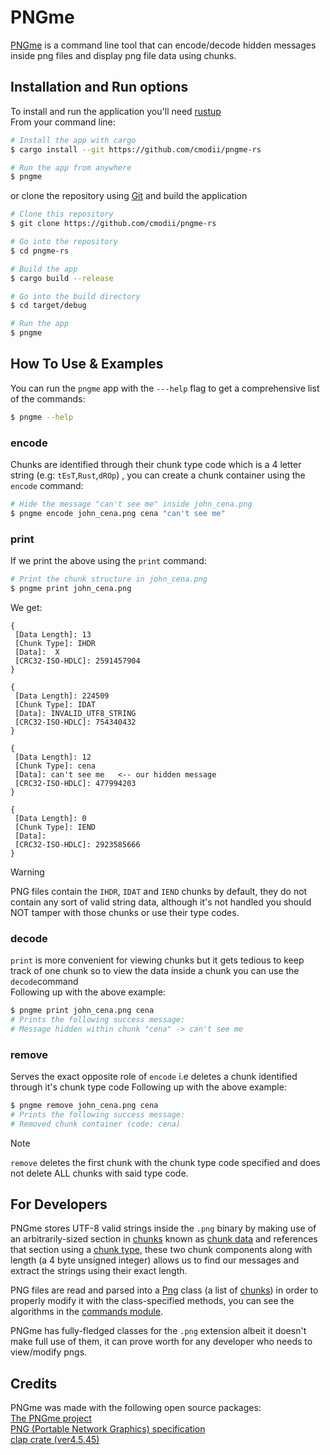 
# PNGme
[PNGme](https://jrdngr.github.io/pngme_book/introduction.html) is a command line tool that can encode/decode hidden messages inside png files and display png file data using chunks.
## Installation and Run options
To install and run the application you'll need  [rustup](https://www.rust-lang.org/tools/install)<br />From your command line:
```sh
# Install the app with cargo
$ cargo install --git https://github.com/cmodii/pngme-rs

# Run the app from anywhere
$ pngme
```

or clone the repository using [Git](https://git-scm.com/) and build the application
```sh
# Clone this repository
$ git clone https://github.com/cmodii/pngme-rs

# Go into the repository
$ cd pngme-rs

# Build the app
$ cargo build --release

# Go into the build directory
$ cd target/debug

# Run the app
$ pngme
```
## How To Use & Examples
You can run the ``pngme`` app with the ``---help`` flag to get a comprehensive list of the commands:
```sh
$ pngme --help
```
### encode

Chunks are identified through their chunk type code which is a 4 letter string (e.g: `tEsT`,`Rust`,`dROp`) , you can create a chunk container using the ``encode`` command:
```sh
# Hide the message "can't see me" inside john_cena.png
$ pngme encode john_cena.png cena "can't see me"
```
### print
If we print the above using the ``print`` command:
```sh
# Print the chunk structure in john_cena.png
$ pngme print john_cena.png
```
We get:
```
{
 [Data Length]: 13
 [Chunk Type]: IHDR
 [Data]:  X
 [CRC32-ISO-HDLC]: 2591457904
}

{
 [Data Length]: 224509
 [Chunk Type]: IDAT
 [Data]: INVALID_UTF8_STRING
 [CRC32-ISO-HDLC]: 754340432
}

{ 
 [Data Length]: 12
 [Chunk Type]: cena
 [Data]: can't see me   <-- our hidden message
 [CRC32-ISO-HDLC]: 477994203
}

{
 [Data Length]: 0
 [Chunk Type]: IEND
 [Data]:
 [CRC32-ISO-HDLC]: 2923585666
}
```
> [!WARNING] 
> PNG files contain the `IHDR`, `IDAT` and `IEND` chunks by default, they do not contain any sort of valid string data, although it's not handled you should NOT tamper with those chunks or use their type codes.

### decode
``print`` is more convenient for viewing chunks but it gets tedious to keep track of one chunk so to view the data inside a chunk you can use the ``decode``command<br />Following up with the above example:
```sh
$ pngme print john_cena.png cena
# Prints the following success message:
# Message hidden within chunk "cena" -> can't see me
```
### remove
Serves the exact opposite role of ``encode`` i.e deletes a chunk identified through it's chunk type code
Following up with the above example:
```sh
$ pngme remove john_cena.png cena
# Prints the following success message:
# Removed chunk container (code: cena)
```
> [!NOTE] 
> `remove` deletes the first chunk with the chunk type code specified and does not delete ALL chunks with said type code.
## For Developers
PNGme stores UTF-8 valid strings inside the `.png` binary by making use of an arbitrarily-sized section in [chunks](src/chunk.rs) known as [chunk data](src/chunk.rs#L32) and references that section using a [chunk type](src/chunk_type.rs#L4), these two chunk components along with length (a 4 byte unsigned integer) allows us to find our messages and extract the strings using their exact length.

PNG files are read and parsed into a [Png](src/png.rs#L5) class (a list of [chunks](src/chunk.rs#L29)) in order to properly modify it with the class-specified methods, you can see the algorithms in the [commands module](src/commands.rs).

PNGme has fully-fledged classes for the ``.png`` extension albeit it doesn't make full use of them, it can prove worth for any developer who needs to view/modify pngs.
## Credits
PNGme was made with the following open source packages:<br />
[The PNGme project](https://jrdngr.github.io/pngme_book/introduction.html)<br />
[PNG (Portable Network Graphics) specification](http://www.libpng.org/pub/png/spec/1.2/PNG-Structure.html)<br />
[clap crate (ver4.5.45)](https://crates.io/crates/clap)
